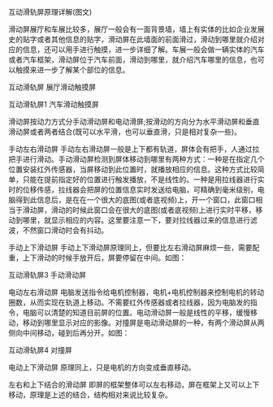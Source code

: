 互动滑轨屏原理详解(图文)

滑动屏展厅和车展比较多，展厅一般会有一面背景墙，墙上有实体的比如企业发展史的贴字或者其他信息的贴字，滑动屏在此墙面的前面滑过，滑动到哪里就介绍对应的信息，还可以用手进行触摸，进一步详细了解。车展一般会做一辆实体的汽车或者汽车框架，滑动屏位于汽车前面，滑动到哪里，就介绍汽车哪里的信息，也可以触摸来进一步了解某个部位的信息。

互动滑轨屏
展厅滑动触摸屏

互动滑轨屏1
汽车滑动触摸屏

滑动屏按动力方式分手动滑动屏和电动滑屏;按滑动的方向分为水平滑动屏和垂直滑动屏或者两者结合(既可以水平滑，也可以垂直滑，只是相对复杂一些)。

手动左右滑动屏
手动左右滑动屏一般是上下都有轨道，屏体会有把手，人通过拉把手进行滑动。手动滑动屏检测到屏体移动到哪里有两种方式：一种是在指定几个位置安装红外传感器，当屏移动到此位置时，就播放相应的信息。这种方式比较简单，只能在提前指定好的位置进行触发播放，不是线性的。一种是用拉线器进行实时的位移传感，拉线器会把屏的位置信息实时发送给电脑，可精确到毫米级别，电脑得到此信息后，是在在一个很大的底图(或者底视频)上，开一个窗口，此窗口相当于滑动屏，滑动的时候此窗口会在很大的底图(或者底视频)上进行实时平移，移动到哪里，就显示相应的内容。这里要注意一下，要对拉线器过来的信息进行滤波，不然窗口滑动时会有抖动。

手动上下滑动屏
手动上下滑动屏原理同上，但要比左右滑动屏麻烦一些，需要配重，上下滑动的时候手放开后，屏要停留在中间。如图：

互动滑轨屏3
手动滑动屏

电动左右滑动屏
电脑发送指令给电机控制器，电机+电机控制器来控制电机的转动圈数，从而实现在轨道上移动。不需要红外传感器或者拉线器，因为电脑发的指令，电脑可以清楚的知道目前屏的位置。电动滑动屏一般是线性的平移，缓慢移动，移动到哪里显示对应的影像。对撞屏是电动滑动屏的一种，有两个滑动屏从两侧向中间移动，碰到后再分开。如图：

互动滑轨屏4
对撞屏

电动上下滑动屏
原理同上，只是电机的方向变成垂直移动。

左右和上下结合的滑动屏
即屏的框架整体可以左右移动，屏在框架上又可以上下移动，原理是上述的结合，结构相对来说比较复杂。
